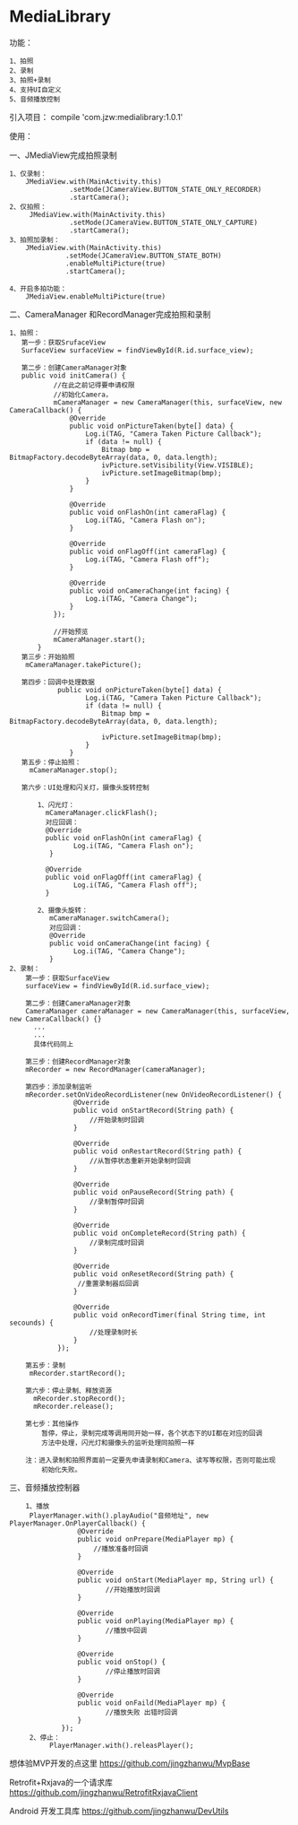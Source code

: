 # MediaLibrary

功能：

    1、拍照
    2、录制
    3、拍照+录制
    4、支持UI自定义
    5、音频播放控制


引入项目：
    compile 'com.jzw:medialibrary:1.0.1'
    
使用：

  一、JMediaView完成拍照录制
  
    1、仅录制：
        JMediaView.with(MainActivity.this)
                   .setMode(JCameraView.BUTTON_STATE_ONLY_RECORDER)
                   .startCamera();
    2、仅拍照：
         JMediaView.with(MainActivity.this)
                   .setMode(JCameraView.BUTTON_STATE_ONLY_CAPTURE)
                   .startCamera();
    3、拍照加录制：
        JMediaView.with(MainActivity.this)
                  .setMode(JCameraView.BUTTON_STATE_BOTH)
                  .enableMultiPicture(true)
                  .startCamera();

    4、开启多拍功能：
        JMediaView.enableMultiPicture(true)
        
        
  二、CameraManager 和RecordManager完成拍照和录制
  
    1、拍照：
       第一步：获取SrufaceView
       SurfaceView surfaceView = findViewById(R.id.surface_view);
       
       第二步：创建CameraManager对象
       public void initCamera() {
               //在此之前记得要申请权限
               //初始化Camera，
               mCameraManager = new CameraManager(this, surfaceView, new CameraCallback() {
                   @Override
                   public void onPictureTaken(byte[] data) {
                       Log.i(TAG, "Camera Taken Picture Callback");
                       if (data != null) {
                           Bitmap bmp = BitmapFactory.decodeByteArray(data, 0, data.length);
                           ivPicture.setVisibility(View.VISIBLE);
                           ivPicture.setImageBitmap(bmp);
                       }
                   }
       
                   @Override
                   public void onFlashOn(int cameraFlag) {
                       Log.i(TAG, "Camera Flash on");
                   }
       
                   @Override
                   public void onFlagOff(int cameraFlag) {
                       Log.i(TAG, "Camera Flash off");
                   }
       
                   @Override
                   public void onCameraChange(int facing) {
                       Log.i(TAG, "Camera Change");
                   }
               });
       
               //开始预览
               mCameraManager.start();
           }
       第三步：开始拍照
        mCameraManager.takePicture();
        
       第四步：回调中处理数据
                public void onPictureTaken(byte[] data) {
                       Log.i(TAG, "Camera Taken Picture Callback");
                       if (data != null) {
                           Bitmap bmp = BitmapFactory.decodeByteArray(data, 0, data.length);
                      
                           ivPicture.setImageBitmap(bmp);
                       }
                   }
       第五步：停止拍照：
         mCameraManager.stop();
         
       第六步：UI处理和闪关灯，摄像头旋转控制
           
           1、闪光灯：
             mCameraManager.clickFlash();
             对应回调：
             @Override
             public void onFlashOn(int cameraFlag) {
                    Log.i(TAG, "Camera Flash on");
              }
                    
             @Override
             public void onFlagOff(int cameraFlag) {
                    Log.i(TAG, "Camera Flash off");
             }
             
           2、摄像头旋转：
              mCameraManager.switchCamera();
              对应回调：
              @Override
              public void onCameraChange(int facing) {
                    Log.i(TAG, "Camera Change");
              } 
    2、录制：
        第一步：获取SurfaceView
        surfaceView = findViewById(R.id.surface_view);
        
        第二步：创建CameraManager对象
        CameraManager cameraManager = new CameraManager(this, surfaceView, new CameraCallback() {}
          ...
          ...
          具体代码同上
        
        第三步：创建RecordManager对象
        mRecorder = new RecordManager(cameraManager);
        
        第四步：添加录制监听
        mRecorder.setOnVideoRecordListener(new OnVideoRecordListener() {
                    @Override
                    public void onStartRecord(String path) {
                        //开始录制时回调 
                    }
        
                    @Override
                    public void onRestartRecord(String path) {
                        //从暂停状态重新开始录制时回调
                    }
        
                    @Override
                    public void onPauseRecord(String path) {
                        //录制暂停时回调
                    }
        
                    @Override
                    public void onCompleteRecord(String path) {
                        //录制完成时回调
                    }
        
                    @Override
                    public void onResetRecord(String path) {
                     //重置录制器后回调
                    }
        
                    @Override
                    public void onRecordTimer(final String time, int secounds) {
                        //处理录制时长
                    }
                });
                
        第五步：录制
         mRecorder.startRecord();
         
        第六步：停止录制、释放资源
          mRecorder.stopRecord();
          mRecorder.release();
          
        第七步：其他操作
            暂停，停止，录制完成等调用同开始一样，各个状态下的UI都在对应的回调
            方法中处理，闪光灯和摄像头的监听处理同拍照一样
            
        注：进入录制和拍照界面前一定要先申请录制和Camera、读写等权限，否则可能出现
            初始化失败。
   
  三、音频播放控制器
        
        1、播放
         PlayerManager.with().playAudio("音频地址", new PlayerManager.OnPlayerCallback() {
                     @Override
                     public void onPrepare(MediaPlayer mp) {
                         //播放准备时回调
                     }
         
                     @Override
                     public void onStart(MediaPlayer mp, String url) {
                            //开始播放时回调
                     }
         
                     @Override
                     public void onPlaying(MediaPlayer mp) {
                            //播放中回调
                     }
         
                     @Override
                     public void onStop() {
                            //停止播放时回调
                     }
         
                     @Override
                     public void onFaild(MediaPlayer mp) {
                            //播放失败 出错时回调
                     }
                 });
         2、停止：
              PlayerManager.with().releasPlayer();
              
  想体验MVP开发的点这里
  https://github.com/jingzhanwu/MvpBase
  
  Retrofit+Rxjava的一个请求库
  https://github.com/jingzhanwu/RetrofitRxjavaClient
  
  Android 开发工具库
  https://github.com/jingzhanwu/DevUtils